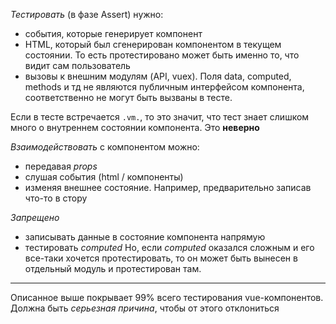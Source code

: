 *Тестировать* (в фазе Assert) нужно:
- события, которые генерирует компонент
- HTML, который был сгенерирован компонентом в текущем состоянии. То есть протестировано может быть именно то, что видит сам пользователь
- вызовы к внешним модулям (API, vuex). Поля data, computed, methods и тд не являются публичным интерфейсом компонента, соответственно не могут быть вызваны в тесте.

Если в тесте встречается `.vm.`, то это значит, что тест знает слишком много о внутреннем состоянии компонента. Это **неверно**


*Взаимодействовать* с компонентом можно:
- передавая *props*
- слушая события (html / компоненты)
- изменяя внешнее состояние. Например, предварительно записав что-то в стору


*Запрещено*
- записывать данные в состояние компонента напрямую
- тестировать *computed*
Но, если *computed* оказался сложным и его все-таки хочется протестировать, то он может быть вынесен в отдельный модуль и протестирован там.


---------
Описанное выше покрывает 99% всего тестирования vue-компонентов. Должна быть *серьезная причина*, чтобы от этого отклониться